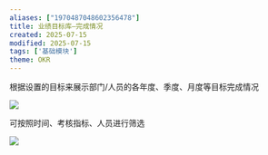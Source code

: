 ```yaml
---
aliases: ["1970487048602356478"]
title: 业绩目标库—完成情况
created: 2025-07-15
modified: 2025-07-15
tags: ['基础模块']
theme: OKR
---
```


根据设置的目标来展示部门/人员的各年度、季度、月度等目标完成情况

![](d8c5098d5f57777e898a533ff23f83fc.jpg)

可按照时间、考核指标、人员进行筛选

![](c903e24e1207055b0d71981f4b19af9e.jpg)